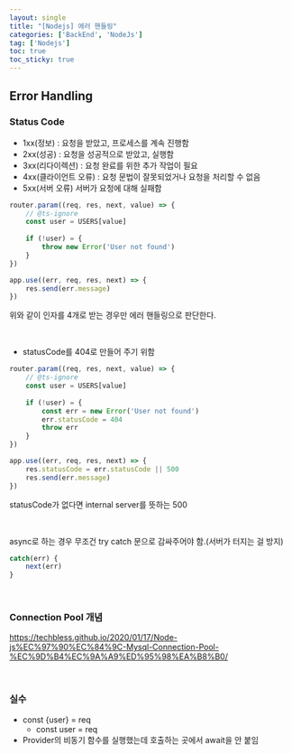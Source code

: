 ```yaml
---
layout: single
title: "[Nodejs] 에러 핸들링"
categories: ['BackEnd', 'NodeJs']
tag: ['Nodejs']
toc: true
toc_sticky: true
---
```




## Error Handling

### Status Code

- 1xx(정보) : 요청을 받았고, 프로세스를 계속 진행함
- 2xx(성공) : 요청을 성공적으로 받았고, 실행함
- 3xx(리다이렉션) : 요청 완료를 위한 추가 작업이 필요
- 4xx(클라이언트 오류) : 요청 문법이 잘못되었거나 요청을 처리할 수 없음
- 5xx(서버 오류) 서버가 요청에 대해 실패함



```js
router.param((req, res, next, value) => {
    // @ts-ignore
    const user = USERS[value]
    
    if (!user) = {
        throw new Error('User not found')
    }
})
```





```js
app.use((err, req, res, next) => {
	res.send(err.message)
})
```

위와 같이 인자를 4개로 받는 경우만 에러 핸들링으로 판단한다.



<br>

- statusCode를 404로 만들어 주기 위함

```js
router.param((req, res, next, value) => {
    // @ts-ignore
    const user = USERS[value]
    
    if (!user) = {
        const err = new Error('User not found')
        err.statusCode = 404
	    throw err
    }
})
```



```js
app.use((err, req, res, next) => {
	res.statusCode = err.statusCode || 500
    res.send(err.message)
})
```

statusCode가 없다면 internal server를 뜻하는 500



<br>

async로 하는 경우 무조건 try catch 문으로 감싸주어야 함.(서버가 터지는 걸 방지)



```js
catch(err) {
	next(err)
}
```



<br>

### Connection Pool 개념

https://techbless.github.io/2020/01/17/Node-js%EC%97%90%EC%84%9C-Mysql-Connection-Pool-%EC%9D%B4%EC%9A%A9%ED%95%98%EA%B8%B0/



<br>

### 실수

- const {user} = req
  - const user = req
- Provider의 비동기 함수를 실행했는데 호출하는 곳에서 await을 안 붙임







